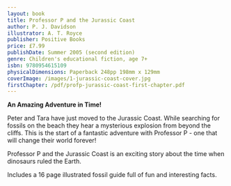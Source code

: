 ```yaml
---
layout: book
title: Professor P and the Jurassic Coast
author: P. J. Davidson
illustrator: A. T. Royce
publisher: Positive Books
price: £7.99
publishDate: Summer 2005 (second edition)
genre: Children's educational fiction, age 7+
isbn: 9780954615109
physicalDimensions: Paperback 248pp 198mm x 129mm
coverImage: /images/1-jurassic-coast-cover.jpg
firstChapter: /pdf/profp-jurassic-coast-first-chapter.pdf
---
```


**An Amazing Adventure in Time!**

Peter and Tara have just moved to the Jurassic Coast. While searching for fossils on the beach they hear a mysterious explosion from beyond the cliffs. This is the start of a fantastic adventure with Professor P - one that will change their world forever!

Professor P and the Jurassic Coast is an exciting story about the time when dinosaurs ruled the Earth.

Includes a 16 page illustrated fossil guide full of fun and interesting facts.
